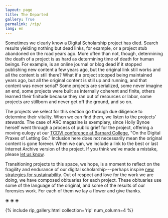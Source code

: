 ```yaml
---
layout: page
title: The Departed
gallery: True
permalink: /rip/
lang: en
---
```


Sometimes we clearly know a Digital Scholarship project has died. Search results yielding nothing but dead links, for example, or a project stub abandoned on the road years ago. More often than not, though, determining the death of a project is as hard as determining time of death for human beings. For example, is an online journal or blog dead if it stopped publishing new content a few years ago, but the original link still works and all the content is still there? What if a project stopped being maintained years ago, but all the original content is still up and running, and that content was never serial? Some projects are serialized, some never imagine an end, some projects were built as internally coherent and finite, others learned their finitude because they ran out of resources or labor, some projects are stillborn and never get off the ground, and so on.

The projects we select for this section go through due diligence to determine their vitality. When we can find them, we listen to the projects' stewards. The case of ARC magazine is exemplary, since Holly Bynoe herself went through a process of public grief for the project, offering a moving eulogy at our [TCDVI conference at Barnard College](https://thecaribbeandigital.org/2019/), "On the Digital Praxes of Letting Go." Inclusion here does not necessarily mean the original content is gone forever. When we can, we include a link to the best or last Internet Archive version of the project. If you think we've made a mistake, please [let us know](https://forms.gle/7VwQcbgiGiBMqZmv9).

Transitioning projects to this space, we hope, is a moment to reflect on the fragility and endurance of our digital scholarship---perhaps inspire [new strategies for sustainability](https://endings.uvic.ca/principles.html). Out of respect and love for the work we are doing, we have composed obituaries for each project. These obituaries use some of the language of the original, and some of the results of our forensics work. For each of them we lay a flower and give thanks.

<p class="text-center display-4">❀ ❀ ❀</p>

{% include rip_gallery.html collection='rip' num_column=4 %}
